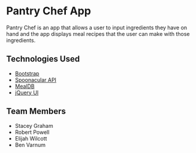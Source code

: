 # Pantry Chef App

Pantry Chef is an app that allows a user to input ingredients they have on hand and the app displays meal recipes that the user can make with those ingredients.


## Technologies Used

- [Bootstrap](http://getbootstrap.com/)
- [Spoonacular API](https://spoonacular.com/food-api)
- [MealDB](https://www.themealdb.com/api.php)
- [jQuery UI](https://jqueryui.com/)


## Team Members

  * Stacey Graham
  * Robert Powell
  * Elijah Wilcott
  * Ben Varnum
